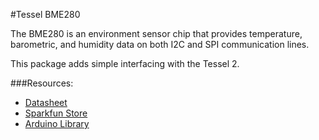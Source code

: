 #Tessel BME280

The BME280 is an environment sensor chip that provides temperature, barometric, and humidity data on both I2C and SPI communication lines.

This package adds simple interfacing with the Tessel 2.

###Resources:

* [Datasheet](https://cdn-shop.adafruit.com/datasheets/BST-BME280_DS001-10.pdf)
* [Sparkfun Store](https://www.sparkfun.com/products/13676)
* [Arduino Library](https://github.com/sparkfun/SparkFun_BME280_Arduino_Library)